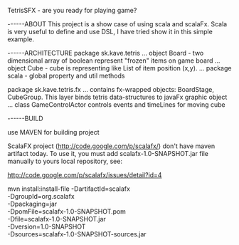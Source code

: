 TetrisSFX - are you ready for playing game?

------ABOUT
This project is a show case of using scala and scalaFx. Scala is very useful to define and use DSL, I have tried show it
in this simple example.

------ARCHITECTURE
package sk.kave.tetris
... object Board - two dimensional array of boolean represent "frozen" items on game board
... object Cube  - cube is representing like List of item position (x,y).
... package scala - global property and util methods

package sk.kave.tetris.fx
... contains fx-wrapped objects: BoardStage, CubeGroup. This layer binds tetris data-structures to javaFx graphic object
... class GameControlActor controls events and timeLines for moving cube

------BUILD

use MAVEN for building project

ScalaFX project (http://code.google.com/p/scalafx/) don't have maven artifact today.
To use it, you must add scalafx-1.0-SNAPSHOT.jar file manually to yours local repository, see:

http://code.google.com/p/scalafx/issues/detail?id=4

mvn install:install-file -DartifactId=scalafx \
  -DgroupId=org.scalafx \
  -Dpackaging=jar \
  -DpomFile=scalafx-1.0-SNAPSHOT.pom \
  -Dfile=scalafx-1.0-SNAPSHOT.jar \
  -Dversion=1.0-SNAPSHOT \
  -Dsources=scalafx-1.0-SNAPSHOT-sources.jar
